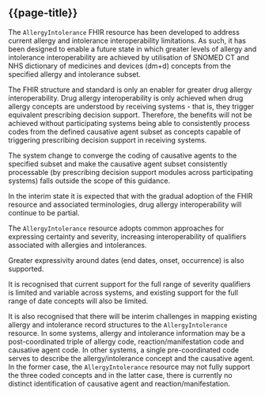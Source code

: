 ## {{page-title}}

The <code class="highlighter-rouge">AllergyIntolerance</code> FHIR resource has been developed to address current allergy and intolerance interoperability limitations. As such, it has been designed to enable a future state in which greater levels of allergy and intolerance interoperability are achieved by utilisation of SNOMED CT and NHS dictionary of medicines and devices (dm+d) concepts from the specified allergy and intolerance subset.

The FHIR structure and standard is only an enabler for greater drug allergy interoperability. Drug allergy interoperability is only achieved when drug allergy concepts are understood by receiving systems - that is, they trigger equivalent prescribing decision support. Therefore, the benefits will not be achieved without participating systems being able to consistently process codes from the defined causative agent subset as concepts capable of triggering prescribing decision support in receiving systems.

The system change to converge the coding of causative agents to the specified subset and make the causative agent subset consistently processable (by prescribing decision support modules across participating systems) falls outside the scope of this guidance.

In the interim state it is expected that with the gradual adoption of the FHIR resource and associated terminologies, drug allergy interoperability will continue to be partial.

The <code class="highlighter-rouge">AllergyIntolerance</code> resource adopts common approaches for expressing certainty and severity, increasing interoperability of qualifiers associated with allergies and intolerances.

<p>Greater expressivity around dates (end dates, onset, occurrence) is also supported.</p>

<p>It is recognised that current support for the full range of severity qualifiers is limited and variable across systems, and existing support for the full range of date concepts will also be limited.</p>

<p>It is also recognised that there will be interim challenges in mapping existing allergy and intolerance record structures to the <code class="highlighter-rouge">AllergyIntolerance</code> resource. In some systems, allergy and intolerance information may be a post-coordinated triple of allergy code, reaction/manifestation code and causative agent code. In other systems, a single pre-coordinated code serves to describe the allergy/intolerance concept and the causative agent. In the former case, the <code class="highlighter-rouge">AllergyIntolerance</code> resource may not fully support the three coded concepts and in the latter case, there is currently no distinct identification of causative agent and reaction/manifestation.</p>



